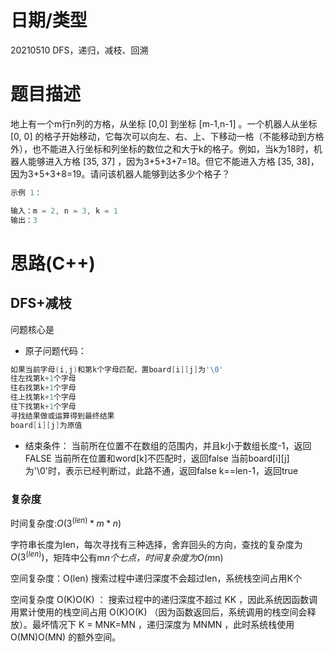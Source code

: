 <!--
 * @Author: baisichen
 * @Date: 2021-05-10 10:20:04
 * @LastEditTime: 2021-05-10 22:26:31
 * @LastEditors: baisichen
 * @Description: 
-->
# 日期/类型
20210510 DFS，递归，减枝、回溯

# 题目描述
地上有一个m行n列的方格，从坐标 [0,0] 到坐标 [m-1,n-1] 。一个机器人从坐标 [0, 0] 的格子开始移动，它每次可以向左、右、上、下移动一格（不能移动到方格外），也不能进入行坐标和列坐标的数位之和大于k的格子。例如，当k为18时，机器人能够进入方格 [35, 37] ，因为3+5+3+7=18。但它不能进入方格 [35, 38]，因为3+5+3+8=19。请问该机器人能够到达多少个格子？


``` cpp
示例 1：

输入：m = 2, n = 3, k = 1
输出：3

```


# 思路(C++)
## DFS+减枝
问题核心是



- 原子问题代码：
``` cpp
如果当前字母(i,j)和第k个字母匹配，置board[i][j]为'\0'
往左找第k+1个字母
往右找第k+1个字母
往上找第k+1个字母
往下找第k+1个字母
寻找结果做或运算得到最终结果
board[i][j]为原值
```

- 结束条件：
当前所在位置不在数组的范围内，并且k小于数组长度-1，返回FALSE
当前所在位置和word[k]不匹配时，返回false
当前board[i][j]为'\0'时，表示已经判断过，此路不通，返回false
k==len-1，返回true

### 复杂度
时间复杂度:$O(3^(len)*m*n)$

字符串长度为len，每次寻找有三种选择，舍弃回头的方向，查找的复杂度为$O(3^(len))$，矩阵中公有m*n个七点，时间复杂度为O(m*n)

空间复杂度：O(len)
搜索过程中递归深度不会超过len，系统栈空间占用K个

空间复杂度 O(K)O(K) ： 搜索过程中的递归深度不超过 KK ，因此系统因函数调用累计使用的栈空间占用 O(K)O(K) （因为函数返回后，系统调用的栈空间会释放）。最坏情况下 K = MNK=MN ，递归深度为 MNMN ，此时系统栈使用 O(MN)O(MN) 的额外空间。

